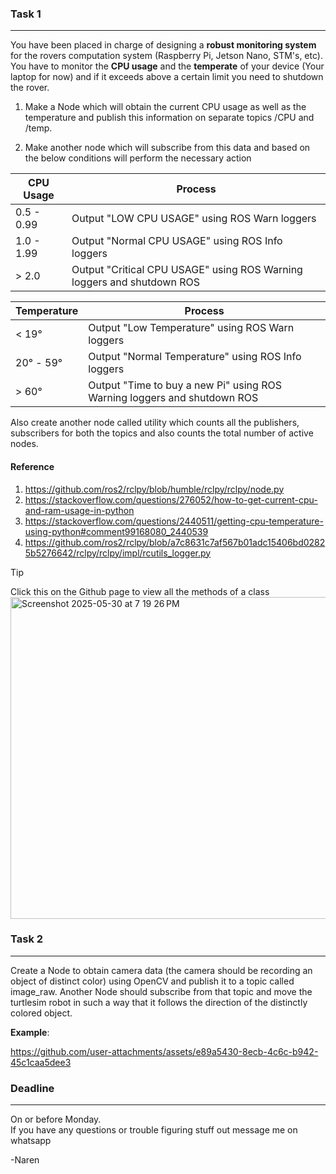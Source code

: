   

### Task 1

---

You have been placed in charge of designing a **robust monitoring system** for the rovers computation system (Raspberry Pi, Jetson Nano, STM's, etc). You have to monitor the **CPU usage** and the **temperate** of your device (Your laptop for now) and if it exceeds above a certain limit you need to shutdown the rover.

  

1. Make a Node which will obtain the current CPU usage as well as the temperature and publish this information on separate topics /CPU and /temp.

2. Make another node which will subscribe from this data and based on the below conditions will perform the necessary action


| CPU Usage  | Process |
| ------------- | ------------- |
| 0.5 - 0.99  | Output "LOW CPU USAGE" using ROS Warn loggers |
| 1.0 - 1.99  | Output "Normal CPU USAGE" using ROS Info loggers |
| > 2.0 | Output "Critical CPU USAGE" using ROS Warning loggers and shutdown ROS |

| Temperature  | Process |
| ------------- | ------------- |
| < 19°  | Output "Low Temperature" using ROS Warn loggers |
| 20° - 59°  | Output "Normal Temperature" using ROS Info loggers |
| > 60° | Output "Time to buy a new Pi" using ROS Warning loggers and shutdown ROS |

Also create another node called utility which counts all the publishers, subscribers for both the topics and also counts the total number of active nodes.

#### Reference

1. https://github.com/ros2/rclpy/blob/humble/rclpy/rclpy/node.py
2. https://stackoverflow.com/questions/276052/how-to-get-current-cpu-and-ram-usage-in-python
3. https://stackoverflow.com/questions/2440511/getting-cpu-temperature-using-python#comment99168080_2440539
4. https://github.com/ros2/rclpy/blob/a7c8631c7af567b01adc15406bd02825b5276642/rclpy/rclpy/impl/rcutils_logger.py

> [!TIP]
> Click this on the Github page to view all the methods of a class
> <img width="515" alt="Screenshot 2025-05-30 at 7 19 26 PM" src="https://github.com/user-attachments/assets/cef1a0bb-0d96-462c-a46a-58a13dd9ac19" />



### Task 2
---
Create a Node to obtain camera data (the camera should be recording an object of distinct color) using OpenCV and publish it to a topic called image_raw. Another Node should subscribe from that topic and move the turtlesim robot in such a way that it follows the direction of the distinctly colored object.

**Example**: 

https://github.com/user-attachments/assets/e89a5430-8ecb-4c6c-b942-45c1caa5dee3

### Deadline
---
On or before Monday.\
If you have any questions or trouble figuring stuff out message me on whatsapp

 -Naren
